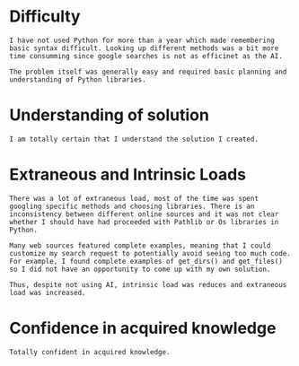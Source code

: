 # Difficulty
    I have not used Python for more than a year which made remembering basic syntax difficult. Looking up different methods was a bit more time consumming since google searches is not as efficinet as the AI.

    The problem itself was generally easy and required basic planning and understanding of Python libraries.


# Understanding of solution
    I am totally certain that I understand the solution I created.


# Extraneous and Intrinsic Loads
    There was a lot of extraneous load, most of the time was spent googling specific methods and choosing libraries. There is an inconsistency between different online sources and it was not clear whether I should have had proceeded with Pathlib or Os libraries in Python.

    Many web sources featured complete examples, meaning that I could customize my search request to potentially avoid seeing too much code. For example, I found complete examples of get_dirs() and get_files() so I did not have an opportunity to come up with my own solution.

    Thus, despite not using AI, intrinsic load was reduces and extraneous load was increased. 


# Confidence in acquired knowledge
    Totally confident in acquired knowledge.